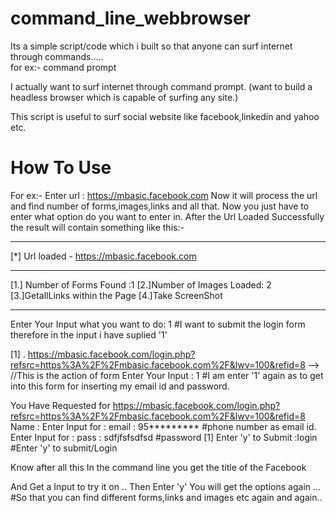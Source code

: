 # command_line_webbrowser
Its a simple script/code which i built so that anyone can surf internet through commands.....  
for ex:- command prompt

I actually want to surf internet through command prompt. (want to build a headless browser which is capable of surfing any site.)

This script is useful to surf social website like facebook,linkedin and yahoo etc.

# How To Use
For ex:-
Enter url : https://mbasic.facebook.com
Now it will process the url and find number of forms,images,links and all that.
Now you just have to enter what option do you want to enter in.
After the Url Loaded Successfully the result will contain something like this:-
*****************************************************************************
[*] Url loaded - https://mbasic.facebook.com
*****************************************************************************
[1.] Number of Forms Found :1
[2.]Number of Images Loaded: 2
[3.]GetallLinks within the Page
[4.]Take ScreenShot
********************************************
Enter Your Input what you want to do:  1     #I want to submit the login form therefore in the input i have suplied '1'

[1] . https://mbasic.facebook.com/login.php?refsrc=https%3A%2F%2Fmbasic.facebook.com%2F&lwv=100&refid=8 -->   //This is the action of form
Enter Your Input : 1   #I am enter '1' again as to get into this form for inserting my email id and password.

You Have Requested for https://mbasic.facebook.com/login.php?refsrc=https%3A%2F%2Fmbasic.facebook.com%2F&lwv=100&refid=8 Name :
Enter Input for : email : 95*********  #phone number as email id.
Enter Input for : pass :  sdfjfsfsdfsd #password
[1] Enter 'y' to Submit :login     #Enter 'y' to submit/Login

Know after all this 
In the command line you get the title of the Facebook 

And Get a Input to try it on ..
Then Enter 'y'
You will get the options again ...  #So that you can find different forms,links and images etc again and again..
